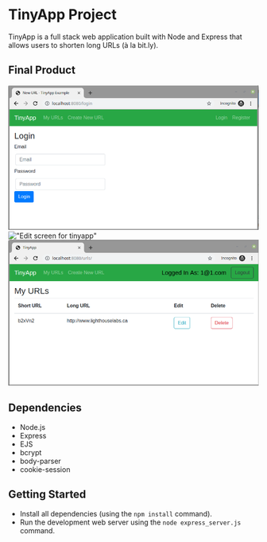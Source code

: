 

# TinyApp Project

TinyApp is a full stack web application built with Node and Express that allows users to shorten long URLs (à la bit.ly).

## Final Product

!["Login screen for tinyapp"](docs/tinyappLogin.png)
!["Edit screen for tinyapp"](docs/tinyappEdit.png)
!["Url list screen for tinyapp"](docs/tinyappUrlList.png)

## Dependencies

- Node.js
- Express
- EJS
- bcrypt
- body-parser
- cookie-session

## Getting Started

- Install all dependencies (using the `npm install` command).
- Run the development web server using the `node express_server.js` command.

